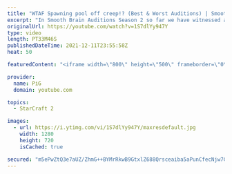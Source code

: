 ```yaml
---
title: "WTAF Spawning pool off creep!? (Best & Worst Auditions) | Smooth Brain Auditions Season 2 Ep 3"
excerpt: "In Smooth Brain Auditions Season 2 so far we have witnessed a wide range of strategy, builds and brain busting moves. Well, here we have the finale where you will witness a brain so smooth it is glassy - and another brain that's just got holes in it or something I don't even know.   0:00 Best Audition"
originalUrl: https://youtube.com/watch?v=1S7dlYy947Y
type: video
length: PT33M46S
publishedDateTime: 2021-12-11T23:55:58Z
heat: 50

featuredContent: "<iframe width=\"800\" height=\"500\" frameborder=\"0\" src=\"https://www.youtube.com/embed/1S7dlYy947Y\" allow=\"accelerometer; autoplay; encrypted-media; gyroscope; picture-in-picture\" allowfullscreen></iframe>"

provider:
  name: PiG
  domain: youtube.com

topics:
  - StarCraft 2

images:
  - url: https://i.ytimg.com/vi/1S7dlYy947Y/maxresdefault.jpg
    width: 1280
    height: 720
    isCached: true

secured: "m5ePwZtQ3e7aUZ/ZhmG++BYMrRkwB9GtxlZ688Qrsceaiba5aPunCfecNjw7GJCgmpgrcG8d3AQy+zZZaK5dCifYUPBV8wKn8WW5YNdK5Bcmb5VRCYwFx3ufeCTriPvWsDZJ5mZw5rjAiC0TzFl4trYn7eQfOVDUgCOIR0WljScgeOMAkLV57t1ytauJpn3n75lqd9LvN5hMXUSi0BrDLSJGg+uK7FucN4lS3j7f3OIoXsm4nSRSCC2cyr9elTZN2EgaUViRcovZ+OwjScspEYV5MKT4ofrPhaLjzrIKX291dx9edUfGnUscW6Ar4Udc8UoqBZQm8vBzxso5EhNN1Iv1tZM+aFCQLwiLvkpCEMf0hD5eYZcOi4OiWnnjELpdeqpDiWMbME0y30g30aSf0jquC1Y2MuKvlp40uwswPJw=;OkumbvKqmz5XahSmSzrn0g=="
---
```


